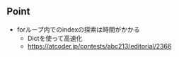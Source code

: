 ## Point
- forループ内でのindexの探索は時間がかかる
  - Dictを使って高速化
  - https://atcoder.jp/contests/abc213/editorial/2366

